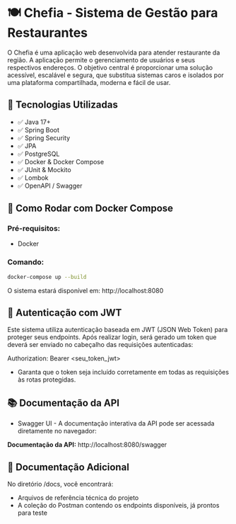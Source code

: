 # 🍽️ Chefia - Sistema de Gestão para Restaurantes

O Chefia é uma aplicação web desenvolvida para atender restaurante da região. A aplicação permite o gerenciamento de usuários e seus respectivos endereços. O objetivo central é proporcionar uma solução acessível, escalável e segura, que substitua sistemas caros e isolados por uma plataforma compartilhada, moderna e fácil de usar.

## 🚀 Tecnologias Utilizadas

- ✅ Java 17+
- ✅ Spring Boot
- ✅ Spring Security
- ✅ JPA 
- ✅ PostgreSQL
- ✅ Docker & Docker Compose
- ✅ JUnit & Mockito
- ✅ Lombok
- ✅ OpenAPI / Swagger

## 🐳 Como Rodar com Docker Compose

### Pré-requisitos:

- Docker

### Comando:

```bash
docker-compose up --build
```

O sistema estará disponível em: http://localhost:8080

## 🔐 Autenticação com JWT
Este sistema utiliza autenticação baseada em JWT (JSON Web Token) para proteger seus endpoints. Após realizar login, será gerado um token que deverá ser enviado no cabeçalho das requisições autenticadas:

Authorization: Bearer <seu_token_jwt>
- Garanta que o token seja incluído corretamente em todas as requisições às rotas protegidas.

## 📚 Documentação da API
  - Swagger UI - A documentação interativa da API pode ser acessada diretamente no navegador:
  
  **Documentação da API:** http://localhost:8080/swagger

## 📂 Documentação Adicional
  No diretório /docs, você encontrará:
  - Arquivos de referência técnica do projeto
  - A coleção do Postman contendo os endpoints disponíveis, já prontos para teste


